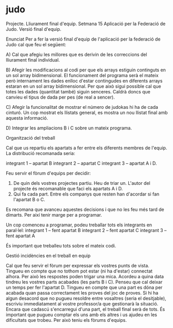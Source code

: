 # judo
Projecte. Lliurament final d'equip. Setmana 15 
Aplicació per la Federació de Judo. Versió final d'equip.

Enunciat
Per a fer la versió final d'equip de l'aplicació per la federació de Judo cal que feu el següent: 

A) Cal que afegiu les millores que es derivin de les correccions del lliurament final individual. 

B) Afegir les modificacions al codi per que els arrays estiguin continguts en un sol array bidimensional. El funcionament del programa serà el mateix però internament les dades enlloc d'estar contingudes en diferents arrays estaran en un sol array bidimensional.
Per que això sigui possible cal que totes les dades (quantitat també) siguin senceres. Caldrà doncs que canvieu el tipus de dada per pes (de real a sencer). 

C) Afegir la funcionalitat de mostrar el número de judokas hi ha de cada cinturó. Un cop mostrat els llistats general, es mostra un nou llistat final amb aquesta informació.

D) Integrar les ampliacions B i C sobre un mateix programa.


Organització del treball

Cal que us repartiu els apartats a fer entre els diferents membres de l'equip. 
La distribució recomanada seria: 

integrant 1 – apartat B
integrant 2 – apartat C
integrant 3 – apartat A i D.

Feu servir el fòrum d'equips per decidir: 
1. De quin dels vostres projectes partiu. Heu de triar un. L'autor del projecte és recomanable que faci els apartats A i D.
2. Qui fa cada part. Entre els companys que resten han d'acordar si fan l'apartat B o C.

Es recomana que avanceu aquestes decisions i que no les feu més tard de dimarts. Per així tenir marge per a programar. 

Un cop comenceu a programar, podeu treballar tots els integrants en paral·lel:
integrant 1 – fent apartat B
integrant 2 – fent apartat C
integrant 3 – fent apartat A

És important que treballeu tots sobre el mateix codi. 



Gestió incidències en el treball en equip

Cal que feu servir el fòrum per expressar els vostres punts de vista. Tingueu en compte que no tothom pot estar (ni ha d'estar) connectat alhora. Per això les respostes poden trigar una mica. 
Acordeu a quina data tindreu les vostres parts acabades (les parts B i C).  Penseu que cal deixar un temps per fer l'apartat D. 
Tingueu en compte que una part es dóna per acabada quan passa correctament les proves del joc de proves. 
Si hi ha algun desacord que no pugueu resoldre entre vosaltres (seria el desitjable), escriviu immediatament al vostre professor/a que gestionarà la situació.
Encara que cadascú s'encarregui d'una part, el treball final serà de tots. És important que pugueu comptar els uns amb els altres i us ajudeu en les dificultats que trobeu. Per això teniu els fòrums d'equips.
